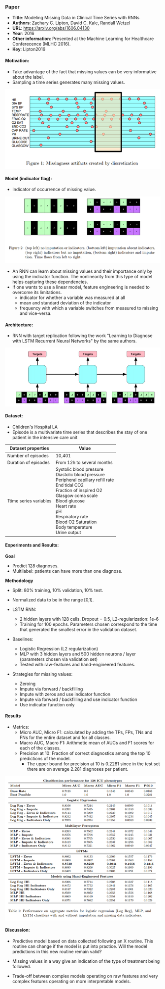 ### Paper

+ **Title**: Modeling Missing Data in Clinical Time Series with RNNs
+ **Authors**: Zachary C. Lipton, David C. Kale, Randall Wetzel
+ **URL**: https://arxiv.org/abs/1606.04130
+ **Year**: 2016
+ **Other information**: Presented at the Machine Learning for Healthcare Conferecence (MLHC 2016).
+ **Key**: Lipton2016

#### Motivation:

+ Take advantage of the fact that missing values can be very informative about the label.
+ Sampling a time series generates many missing values.

![Sampling](images/Lipton2016_motivation.png?raw=true "Sampling a time series generate missing values")


#### Model (indicator flag):

+ Indicator of occurrence of missing value.

![Indicator](images/Lipton2016_indicator.png?raw=true "Indicator flagging a missing value")

+ An RNN can learn about missing values and their importance only by using the indicator function. The nonlinearity from this type of model helps capturing these dependencies.
+ If one wants to use a linear model, feature engineering is needed to overcome its limitations.
  + indicator for whether a variable was measured at all
  + mean and standard deviation of the indicator 
  + frequency with which a variable switches from measured to missing and vice-versa. 

#### Architecture:

+ RNN with target replication following the work "Learning to Diagnose with LSTM Recurrent Neural Networks" by the same authors.

![Architecture](images/Lipton2016_architecture.png?raw=true "Proposed architecture")


#### Dataset:

+ Children's Hospital LA
+ Episode is a multivariate time series that describes the stay of one patient in the intensive care unit

Dataset properties  | Value 
---------|----------
Number of episodes | 10,401
Duration of episodes | From 12h to several months
Ttime series variables | Systolic blood pressure <br> Diastolic blood pressure  <br>  Peripheral capillary refill rate  <br>  End tidal CO2 <br>  Fraction of inspired O2 <br>  Glasgow coma scale <br>  Blood glucose <br>  Heart rate <br>  pH <br>  Respiratory rate <br>  Blood O2 Saturation <br>  Body temperature <br>  Urine output



#### Experiments and Results:

**Goal**
+ Predict 128 diagnoses.
+ Multilabel: patients can have more than one diagnose.

**Methodology**
+ Split: 80% training, 10% validation, 10% test.
+ Normalized data to be in the range [0,1].

+ LSTM RNN:
  + 2 hidden layers with 128 cells. Dropout = 0.5, L2-regularization: 1e-6
  + Training for 100 epochs. Parameters chosen correspond to the time that generated the smallest error in the validation dataset.
+ Baselines:
  + Logistic Regression (L2 regularization)
  + MLP with 3 hidden layers and 500 hidden neurons / layer (parameters chosen via validation set)
  + Tested with raw-features and hand-engineered features.
+ Strategies for missing values:
  + Zeroing
  + Impute via forward / backfilling
  + Impute with zeros and use indicator function
  + Impute via forward / backfilling and use indicator function
  + Use indicator function only

#### Results

+ Metrics:
  + Micro AUC, Micro F1: calculated by adding the TPs, FPs, TNs and FNs for the entire dataset and for all classes.
  + Macro AUC, Macro F1: Arithmetic mean of AUCs and F1 scores for each of the classes.
  + Precision at 10: Fraction of correct diagnostics among the top 10 predictions of the model.
    + The upper bound for precision at 10 is 0.2281 since in the test set there are on average 2.281 diagnoses per patient.

![Results](images/Lipton2016_results.png?raw=true "Table of results")


#### Discussion:

+ Predictive model based on data collected following an X routine. This routine can change if the model is put into practice. Will the model predictions in this new routine remain valid?

+ Missing values in a way give an indication of the type of treatment being followed.

+ Trade-off between complex models operating on raw features and very complex features operating on more interpretable models.
